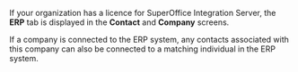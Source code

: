 <!-- markdownlint-disable-file MD041 -->
If your organization has a licence for SuperOffice Integration Server, the **ERP** tab is displayed in the **Contact** and **Company** screens.

If a company is connected to the ERP system, any contacts associated with this company can also be connected to a matching individual in the ERP system.


